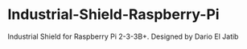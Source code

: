# Industrial-Shield-Raspberry-Pi
Industrial Shield for Raspberry Pi 2-3-3B+. Designed by Dario El Jatib

